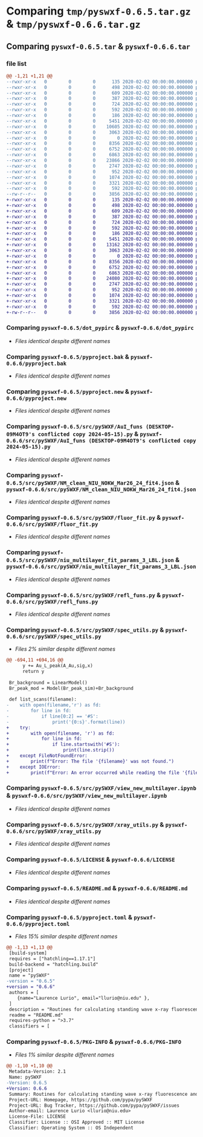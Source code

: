 # Comparing `tmp/pyswxf-0.6.5.tar.gz` & `tmp/pyswxf-0.6.6.tar.gz`

## Comparing `pyswxf-0.6.5.tar` & `pyswxf-0.6.6.tar`

### file list

```diff
@@ -1,21 +1,21 @@
--rwxr-xr-x   0        0        0      135 2020-02-02 00:00:00.000000 pyswxf-0.6.5/PyPI-Recovery-Codes-luriol-2023-10-13T13_43_44.046510.txt
--rwxr-xr-x   0        0        0      498 2020-02-02 00:00:00.000000 pyswxf-0.6.5/cbwe.py
--rwxr-xr-x   0        0        0      609 2020-02-02 00:00:00.000000 pyswxf-0.6.5/dot_pypirc
--rwxr-xr-x   0        0        0      387 2020-02-02 00:00:00.000000 pyswxf-0.6.5/instructions
--rwxr-xr-x   0        0        0      724 2020-02-02 00:00:00.000000 pyswxf-0.6.5/pyproject.bak
--rwxr-xr-x   0        0        0      592 2020-02-02 00:00:00.000000 pyswxf-0.6.5/pyproject.new
--rwxr-xr-x   0        0        0      186 2020-02-02 00:00:00.000000 pyswxf-0.6.5/token
--rwxr-xr-x   0        0        0     5451 2020-02-02 00:00:00.000000 pyswxf-0.6.5/src/pySWXF/AuI_funs (DESKTOP-09M4OT9's conflicted copy 2024-05-15).py
--rwxr-xr-x   0        0        0    10605 2020-02-02 00:00:00.000000 pyswxf-0.6.5/src/pySWXF/AuI_funs.py
--rwxr-xr-x   0        0        0     3063 2020-02-02 00:00:00.000000 pyswxf-0.6.5/src/pySWXF/NM_clean_NIU_NOKW_Mar26_24_fit4.json
--rwxr-xr-x   0        0        0        0 2020-02-02 00:00:00.000000 pyswxf-0.6.5/src/pySWXF/__init__.py
--rwxr-xr-x   0        0        0     8356 2020-02-02 00:00:00.000000 pyswxf-0.6.5/src/pySWXF/fluor_fit.py
--rwxr-xr-x   0        0        0     6752 2020-02-02 00:00:00.000000 pyswxf-0.6.5/src/pySWXF/niu_multilayer_fit_params_3_LBL.json
--rwxr-xr-x   0        0        0     6863 2020-02-02 00:00:00.000000 pyswxf-0.6.5/src/pySWXF/refl_funs.py
--rwxr-xr-x   0        0        0    23866 2020-02-02 00:00:00.000000 pyswxf-0.6.5/src/pySWXF/spec_utils.py
--rwxr-xr-x   0        0        0     2747 2020-02-02 00:00:00.000000 pyswxf-0.6.5/src/pySWXF/view_new_multilayer.ipynb
--rwxr-xr-x   0        0        0      952 2020-02-02 00:00:00.000000 pyswxf-0.6.5/src/pySWXF/xray_utils.py
--rwxr-xr-x   0        0        0     1074 2020-02-02 00:00:00.000000 pyswxf-0.6.5/LICENSE
--rwxr-xr-x   0        0        0     3321 2020-02-02 00:00:00.000000 pyswxf-0.6.5/README.md
--rwxr-xr-x   0        0        0      592 2020-02-02 00:00:00.000000 pyswxf-0.6.5/pyproject.toml
--rw-r--r--   0        0        0     3856 2020-02-02 00:00:00.000000 pyswxf-0.6.5/PKG-INFO
+-rwxr-xr-x   0        0        0      135 2020-02-02 00:00:00.000000 pyswxf-0.6.6/PyPI-Recovery-Codes-luriol-2023-10-13T13_43_44.046510.txt
+-rwxr-xr-x   0        0        0      498 2020-02-02 00:00:00.000000 pyswxf-0.6.6/cbwe.py
+-rwxr-xr-x   0        0        0      609 2020-02-02 00:00:00.000000 pyswxf-0.6.6/dot_pypirc
+-rwxr-xr-x   0        0        0      387 2020-02-02 00:00:00.000000 pyswxf-0.6.6/instructions
+-rwxr-xr-x   0        0        0      724 2020-02-02 00:00:00.000000 pyswxf-0.6.6/pyproject.bak
+-rwxr-xr-x   0        0        0      592 2020-02-02 00:00:00.000000 pyswxf-0.6.6/pyproject.new
+-rwxr-xr-x   0        0        0      186 2020-02-02 00:00:00.000000 pyswxf-0.6.6/token
+-rwxr-xr-x   0        0        0     5451 2020-02-02 00:00:00.000000 pyswxf-0.6.6/src/pySWXF/AuI_funs (DESKTOP-09M4OT9's conflicted copy 2024-05-15).py
+-rwxr-xr-x   0        0        0    13162 2020-02-02 00:00:00.000000 pyswxf-0.6.6/src/pySWXF/AuI_funs.py
+-rwxr-xr-x   0        0        0     3063 2020-02-02 00:00:00.000000 pyswxf-0.6.6/src/pySWXF/NM_clean_NIU_NOKW_Mar26_24_fit4.json
+-rwxr-xr-x   0        0        0        0 2020-02-02 00:00:00.000000 pyswxf-0.6.6/src/pySWXF/__init__.py
+-rwxr-xr-x   0        0        0     8356 2020-02-02 00:00:00.000000 pyswxf-0.6.6/src/pySWXF/fluor_fit.py
+-rwxr-xr-x   0        0        0     6752 2020-02-02 00:00:00.000000 pyswxf-0.6.6/src/pySWXF/niu_multilayer_fit_params_3_LBL.json
+-rwxr-xr-x   0        0        0     6863 2020-02-02 00:00:00.000000 pyswxf-0.6.6/src/pySWXF/refl_funs.py
+-rwxr-xr-x   0        0        0    24080 2020-02-02 00:00:00.000000 pyswxf-0.6.6/src/pySWXF/spec_utils.py
+-rwxr-xr-x   0        0        0     2747 2020-02-02 00:00:00.000000 pyswxf-0.6.6/src/pySWXF/view_new_multilayer.ipynb
+-rwxr-xr-x   0        0        0      952 2020-02-02 00:00:00.000000 pyswxf-0.6.6/src/pySWXF/xray_utils.py
+-rwxr-xr-x   0        0        0     1074 2020-02-02 00:00:00.000000 pyswxf-0.6.6/LICENSE
+-rwxr-xr-x   0        0        0     3321 2020-02-02 00:00:00.000000 pyswxf-0.6.6/README.md
+-rwxr-xr-x   0        0        0      592 2020-02-02 00:00:00.000000 pyswxf-0.6.6/pyproject.toml
+-rw-r--r--   0        0        0     3856 2020-02-02 00:00:00.000000 pyswxf-0.6.6/PKG-INFO
```

### Comparing `pyswxf-0.6.5/dot_pypirc` & `pyswxf-0.6.6/dot_pypirc`

 * *Files identical despite different names*

### Comparing `pyswxf-0.6.5/pyproject.bak` & `pyswxf-0.6.6/pyproject.bak`

 * *Files identical despite different names*

### Comparing `pyswxf-0.6.5/pyproject.new` & `pyswxf-0.6.6/pyproject.new`

 * *Files identical despite different names*

### Comparing `pyswxf-0.6.5/src/pySWXF/AuI_funs (DESKTOP-09M4OT9's conflicted copy 2024-05-15).py` & `pyswxf-0.6.6/src/pySWXF/AuI_funs (DESKTOP-09M4OT9's conflicted copy 2024-05-15).py`

 * *Files identical despite different names*

### Comparing `pyswxf-0.6.5/src/pySWXF/NM_clean_NIU_NOKW_Mar26_24_fit4.json` & `pyswxf-0.6.6/src/pySWXF/NM_clean_NIU_NOKW_Mar26_24_fit4.json`

 * *Files identical despite different names*

### Comparing `pyswxf-0.6.5/src/pySWXF/fluor_fit.py` & `pyswxf-0.6.6/src/pySWXF/fluor_fit.py`

 * *Files identical despite different names*

### Comparing `pyswxf-0.6.5/src/pySWXF/niu_multilayer_fit_params_3_LBL.json` & `pyswxf-0.6.6/src/pySWXF/niu_multilayer_fit_params_3_LBL.json`

 * *Files identical despite different names*

### Comparing `pyswxf-0.6.5/src/pySWXF/refl_funs.py` & `pyswxf-0.6.6/src/pySWXF/refl_funs.py`

 * *Files identical despite different names*

### Comparing `pyswxf-0.6.5/src/pySWXF/spec_utils.py` & `pyswxf-0.6.6/src/pySWXF/spec_utils.py`

 * *Files 2% similar despite different names*

```diff
@@ -694,11 +694,16 @@
      y += Au_L_peak(A_Au,sig,x)
      return y
 
 Br_background = LinearModel()
 Br_peak_mod = Model(Br_peak_sim)+Br_background
 
 def list_scans(filename):
-    with open(filename,'r') as fd:
-        for line in fd:
-            if line[0:2] == '#S':
-                print('{0:s}'.format(line))
+    try:
+        with open(filename, 'r') as fd:
+            for line in fd:
+                if line.startswith('#S'):
+                    print(line.strip())
+    except FileNotFoundError:
+        print(f"Error: The file '{filename}' was not found.")
+    except IOError:
+        print(f"Error: An error occurred while reading the file '{filename}'.")
```

### Comparing `pyswxf-0.6.5/src/pySWXF/view_new_multilayer.ipynb` & `pyswxf-0.6.6/src/pySWXF/view_new_multilayer.ipynb`

 * *Files identical despite different names*

### Comparing `pyswxf-0.6.5/src/pySWXF/xray_utils.py` & `pyswxf-0.6.6/src/pySWXF/xray_utils.py`

 * *Files identical despite different names*

### Comparing `pyswxf-0.6.5/LICENSE` & `pyswxf-0.6.6/LICENSE`

 * *Files identical despite different names*

### Comparing `pyswxf-0.6.5/README.md` & `pyswxf-0.6.6/README.md`

 * *Files identical despite different names*

### Comparing `pyswxf-0.6.5/pyproject.toml` & `pyswxf-0.6.6/pyproject.toml`

 * *Files 15% similar despite different names*

```diff
@@ -1,13 +1,13 @@
 [build-system]
 requires = ["hatchling==1.17.1"]
 build-backend = "hatchling.build"
 [project]
 name = "pySWXF"
-version = "0.6.5"
+version = "0.6.6"
 authors = [
 	{name="Laurence Lurio", email="llurio@niu.edu" },
 ]
 description = "Routines for calculating standing wave x-ray fluorescence and x-ray reflectivity"
 readme = "README.md"
 requires-python = ">3.7"
 classifiers = [
```

### Comparing `pyswxf-0.6.5/PKG-INFO` & `pyswxf-0.6.6/PKG-INFO`

 * *Files 1% similar despite different names*

```diff
@@ -1,10 +1,10 @@
 Metadata-Version: 2.1
 Name: pySWXF
-Version: 0.6.5
+Version: 0.6.6
 Summary: Routines for calculating standing wave x-ray fluorescence and x-ray reflectivity
 Project-URL: Homepage, https://github.com/pypa/pySWXF
 Project-URL: Bug Tracker, https://github.com/pypa/pySWXF/issues
 Author-email: Laurence Lurio <llurio@niu.edu>
 License-File: LICENSE
 Classifier: License :: OSI Approved :: MIT License
 Classifier: Operating System :: OS Independent
```

